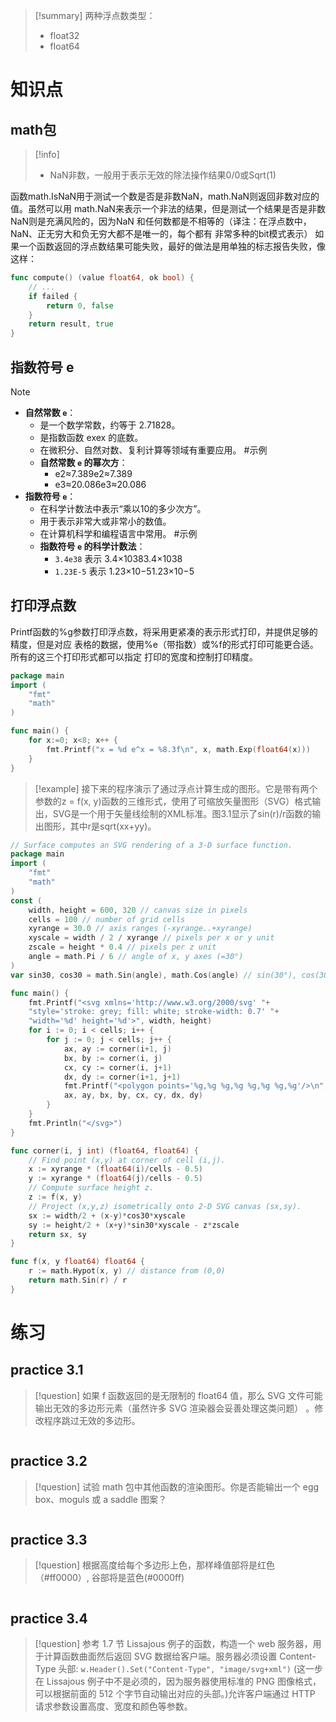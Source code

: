 > [!summary] 
> 两种浮点数类型：
 > - float32
> - float64 

# 知识点
## math包
> [!info] 
>  - NaN非数，一般用于表示无效的除法操作结果0/0或Sqrt(­1)

函数math.IsNaN用于测试一个数是否是非数NaN，math.NaN则返回非数对应的值。虽然可以用
math.NaN来表示一个非法的结果，但是测试一个结果是否是非数NaN则是充满风险的，因为NaN
和任何数都是不相等的（译注：在浮点数中，NaN、正无穷大和负无穷大都不是唯一的，每个都有
非常多种的bit模式表示）
如果一个函数返回的浮点数结果可能失败，最好的做法是用单独的标志报告失败，像这样：
``` go
func compute() (value float64, ok bool) {
	// ...
	if failed {
		return 0, false
	}
	return result, true
}

```
## 指数符号 e
> [!note] 
> - **自然常数 `e`**：
> 	- 是一个数学常数，约等于 2.71828。
> 	- 是指数函数 exex 的底数。
> 	- 在微积分、自然对数、复利计算等领域有重要应用。
> #示例
> 	- **自然常数 `e` 的幂次方**：
> 		- e2≈7.389e2≈7.389
> 		- e3≈20.086e3≈20.086
> - **指数符号 `e`**：
> 	- 在科学计数法中表示“乘以10的多少次方”。
> 	- 用于表示非常大或非常小的数值。
> 	- 在计算机科学和编程语言中常用。
> #示例
> 	- **指数符号 `e` 的科学计数法**：
> 		- `3.4e38` 表示 3.4×10383.4×1038
> 		- `1.23E-5` 表示 1.23×10−51.23×10−5

## 打印浮点数
Printf函数的%g参数打印浮点数，将采用更紧凑的表示形式打印，并提供足够的精度，但是对应
表格的数据，使用%e（带指数）或%f的形式打印可能更合适。所有的这三个打印形式都可以指定
打印的宽度和控制打印精度。
``` go
package main
import (
	"fmt"
	"math"
)

func main() {
	for x:=0; x<8; x++ {
		fmt.Printf("x = %d e^x = %8.3f\n", x, math.Exp(float64(x)))
	}
}
```
> [!example] 
> 接下来的程序演示了通过浮点计算生成的图形。它是带有两个参数的z = f(x, y)函数的三维形式，使用了可缩放矢量图形（SVG）格式输出，SVG是一个用于矢量线绘制的XML标准。图3.1显示了sin(r)/r函数的输出图形，其中r是sqrt(xx+yy)。 

``` go
// Surface computes an SVG rendering of a 3‐D surface function.
package main
import (
	"fmt"
	"math"
)
const (
	width, height = 600, 320 // canvas size in pixels
	cells = 100 // number of grid cells
	xyrange = 30.0 // axis ranges (‐xyrange..+xyrange)
	xyscale = width / 2 / xyrange // pixels per x or y unit
	zscale = height * 0.4 // pixels per z unit
	angle = math.Pi / 6 // angle of x, y axes (=30°)
)
var sin30, cos30 = math.Sin(angle), math.Cos(angle) // sin(30°), cos(30°)

func main() {
	fmt.Printf("<svg xmlns='http://www.w3.org/2000/svg' "+
	"style='stroke: grey; fill: white; stroke‐width: 0.7' "+
	"width='%d' height='%d'>", width, height)
	for i := 0; i < cells; i++ {
		for j := 0; j < cells; j++ {
			ax, ay := corner(i+1, j)
			bx, by := corner(i, j)
			cx, cy := corner(i, j+1)
			dx, dy := corner(i+1, j+1)
			fmt.Printf("<polygon points='%g,%g %g,%g %g,%g %g,%g'/>\n",
			ax, ay, bx, by, cx, cy, dx, dy)
		}
	}
	fmt.Println("</svg>")
}

func corner(i, j int) (float64, float64) {
	// Find point (x,y) at corner of cell (i,j).
	x := xyrange * (float64(i)/cells - 0.5)
	y := xyrange * (float64(j)/cells - 0.5)
	// Compute surface height z.
	z := f(x, y)
	// Project (x,y,z) isometrically onto 2‐D SVG canvas (sx,sy).
	sx := width/2 + (x-y)*cos30*xyscale
	sy := height/2 + (x+y)*sin30*xyscale - z*zscale
	return sx, sy
}

func f(x, y float64) float64 {
	r := math.Hypot(x, y) // distance from (0,0)
	return math.Sin(r) / r
}

```
# 练习
## practice 3.1
> [!question] 
> 如果 f 函数返回的是无限制的 float64 值，那么 SVG 文件可能输出无效的多边形元素（虽然许多 SVG 渲染器会妥善处理这类问题） 。修改程序跳过无效的多边形。

``` go

```

## practice 3.2
> [!question] 
> 试验 math 包中其他函数的渲染图形。你是否能输出一个 egg box、moguls 或 a saddle 图案？
> 
``` go

```

## practice 3.3
> [!question] 
> 根据高度给每个多边形上色，那样峰值部将是红色（#ff0000）, 谷部将是蓝色(#0000ff) 

``` go

```

## practice 3.4
> [!question] 
> 参考 1.7 节 Lissajous 例子的函数，构造一个 web 服务器，用于计算函数曲面然后返回 SVG 数据给客户端。服务器必须设置 Content-Type 头部:
> `w.Header().Set("Content-Type", "image/svg+xml")` 
> (这一步在 Lissajous 例子中不是必须的，因为服务器使用标准的 PNG 图像格式，可以根据前面的 512 个字节自动输出对应的头部。)允许客户端通过 HTTP 请求参数设置高度、宽度和颜色等参数。

``` go

```